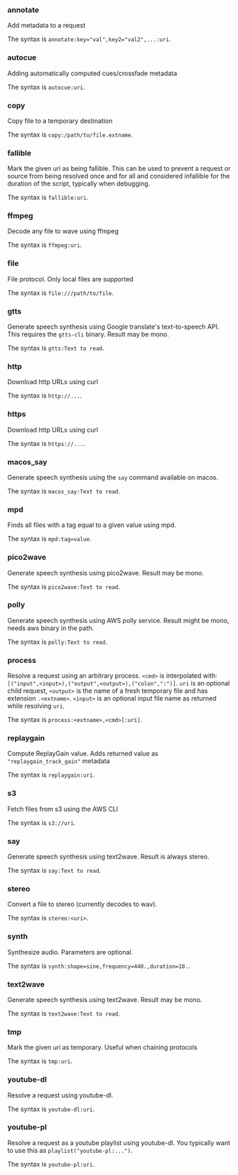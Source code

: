### annotate

Add metadata to a request

The syntax is `annotate:key="val",key2="val2",...:uri`.

### autocue

Adding automatically computed cues/crossfade metadata

The syntax is `autocue:uri`.

### copy

Copy file to a temporary destination

The syntax is `copy:/path/to/file.extname`.

### fallible

Mark the given uri as being fallible. This can be used to prevent a request or source from being resolved once and for all and considered infallible for the duration of the script, typically when debugging.

The syntax is `fallible:uri`.

### ffmpeg

Decode any file to wave using ffmpeg

The syntax is `ffmpeg:uri`.

### file

File protocol. Only local files are supported

The syntax is `file:///path/to/file`.

### gtts

Generate speech synthesis using Google translate's text-to-speech API. This requires the `gtts-cli` binary.  Result may be mono.

The syntax is `gtts:Text to read`.

### http

Download http URLs using curl

The syntax is `http://...`.

### https

Download http URLs using curl

The syntax is `https://...`.

### macos_say

Generate speech synthesis using the `say` command available on macos.

The syntax is `macos_say:Text to read`.

### mpd

Finds all files with a tag equal to a given value using mpd.

The syntax is `mpd:tag=value`.

### pico2wave

Generate speech synthesis using pico2wave. Result may be mono.

The syntax is `pico2wave:Text to read`.

### polly

Generate speech synthesis using AWS polly service. Result might be mono, needs aws binary in the path.

The syntax is `polly:Text to read`.

### process

Resolve a request using an arbitrary process. `<cmd>` is interpolated with: `[("input",<input>),("output",<output>),("colon",":")]`. `uri` is an optional child request, `<output>` is the name of a fresh temporary file and has extension `.<extname>`. `<input>` is an optional input file name as returned while resolving `uri`.

The syntax is `process:<extname>,<cmd>[:uri]`.

### replaygain

Compute ReplayGain value. Adds returned value as `"replaygain_track_gain"` metadata

The syntax is `replaygain:uri`.

### s3

Fetch files from s3 using the AWS CLI

The syntax is `s3://uri`.

### say

Generate speech synthesis using text2wave. Result is always stereo.

The syntax is `say:Text to read`.

### stereo

Convert a file to stereo (currently decodes to wav).

The syntax is `stereo:<uri>`.

### synth

Synthesize audio. Parameters are optional.

The syntax is `synth:shape=sine,frequency=440.,duration=10.`.

### text2wave

Generate speech synthesis using text2wave. Result may be mono.

The syntax is `text2wave:Text to read`.

### tmp

Mark the given uri as temporary. Useful when chaining protocols

The syntax is `tmp:uri`.

### youtube-dl

Resolve a request using youtube-dl.

The syntax is `youtube-dl:uri`.

### youtube-pl

Resolve a request as a youtube playlist using youtube-dl. You typically want to use this as `playlist("youtube-pl:...")`.

The syntax is `youtube-pl:uri`.

